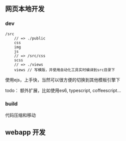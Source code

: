 

## 网页本地开发


### dev
```
/src
	// => ./public
	css
	img
	js
	// => /src/css
	scss
	// => ./views
	views // 写模版，并使用自动化工具实时编译到src目录下
```
使用ejs，上手快，当然可以很方便的切换到其他模板引擎下

todo： 额外扩展，比如使用es6, typescript, coffeescript...

### build
代码压缩和移动


## webapp 开发



	